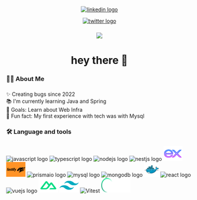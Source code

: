 <!-- <div align="center">
  <img height="150" src="https://camo.githubusercontent.com/62da68eb62b1e5f175f7d1f0191dd89a653d7908feb22d37d4a0ab07365d6791/68747470733a2f2f6d656469612e67697068792e636f6d2f6d656469612f4d3967624264396e6244724f5475314d71782f67697068792e676966"  />
</div>
-->

###

<div align="center" >
  <a href="https://www.linkedin.com/in/mferreiradb/"><img src="https://img.shields.io/static/v1?message=LinkedIn&logo=linkedin&label=&color=0077B5&logoColor=white&labelColor=&style=for-the-badge" height="25" alt="linkedin logo"  /></a>
  
  <a href="https://twitter.com/eivey_namoral"><img src="https://img.shields.io/static/v1?message=Twitter&logo=twitter&label=&color=1DA1F2&logoColor=white&labelColor=&style=for-the-badge" height="25" alt="twitter logo"  /></a>
</div>

###

<div align="center">
  <img src="https://visitor-badge.laobi.icu/badge?page_id=mferreiradb.mferreiradb&"  />
</div>

###

<h1 align="center">hey there 👋</h1>

###

<h3 align="left">👩‍💻  About Me</h3>

###

<p align="left">✨ Creating bugs since 2022<br>📚 I'm currently learning Java and Spring<br>🎯 Goals: Learn about Web Infra<br>🎲 Fun fact: My first experience with tech was with Mysql</p>

###

<h3 align="left">🛠 Language and tools</h3>

###

<div align="left">
  <img src="https://cdn.jsdelivr.net/gh/devicons/devicon/icons/javascript/javascript-original.svg" height="40" width="52" title="Javascript" alt="javascript logo"  />
  <img src="https://cdn.jsdelivr.net/gh/devicons/devicon/icons/typescript/typescript-original.svg" height="40" width="52" title="Typescript" alt="typescript logo"  />
  <img src="https://cdn.jsdelivr.net/gh/devicons/devicon/icons/nodejs/nodejs-original.svg" height="40" width="52" title="NodeJs" alt="nodejs logo"  />
  <img src="https://cdn.jsdelivr.net/gh/devicons/devicon/icons/nestjs/nestjs-plain.svg" height="40" width="52" title="NestJs" alt="nestjs logo"  />
  <img src="./assets/icons8-express-js.svg" height="40" width="52" title="Express" alt="express logo"  />
  <img src="./assets/fastify.png" height="40" width="52" title="Fastify" alt="fastify logo"  />
  <img src="https://raw.githubusercontent.com/prisma/presskit/main/Assets/Prisma-IndigoSymbol.svg" height="40" width="52" title="Prisma ORM" alt="prismaio logo" />
  <img src="https://cdn.jsdelivr.net/gh/devicons/devicon/icons/mysql/mysql-original.svg" height="40" width="52" title="Mysql" alt="mysql logo"  />
  <img src="https://cdn.jsdelivr.net/gh/devicons/devicon/icons/mongodb/mongodb-original.svg" height="40" width="52" title="MongoDB" alt="mongodb logo"  />
  <img height="40" alt="docker" width="40" src="https://raw.githubusercontent.com/devicons/devicon/master/icons/docker/docker-original.svg" title="Docker" alt="docker logo">
  <img src="https://cdn.jsdelivr.net/gh/devicons/devicon/icons/react/react-original.svg" height="40" width="52" title="React" alt="react logo"  />
  <img src="https://cdn.jsdelivr.net/gh/devicons/devicon/icons/vuejs/vuejs-original.svg" height="40" width="52" title="VueJs" alt="vuejs logo"  />
  <img src="./assets/nuxt-icon.svg" height="40" width="52" title="NuxtJs" alt="nuxt logo"  />
  <img src="./assets/icons8-tailwind-css.svg" height="40" width="52" title="Tailwind CSS" alt="tailwindcss logo"  />
  <img height="40" alt="Vitest" width="40" src="https://user-images.githubusercontent.com/11247099/145112184-a9ff6727-661c-439d-9ada-963124a281f7.png" title="Vitest" alt="vitest logo">
  <img height="40" alt="cypress" width="80" src="https://github.com/cypress-io/cypress/blob/develop/assets/cypress-logo-dark.png" title="Cypress" alt="cypress logo">
</div>

###

<!--
<h3 align="left">🔥   My Stats :</h3>

###

<div align="center">
  <img src="https://streak-stats.demolab.com?user=mferreiradb&locale=en&mode=daily&theme=dark&hide_border=false&border_radius=5&order=3" height="220" alt="streak graph"  />
</div>

###
-->
